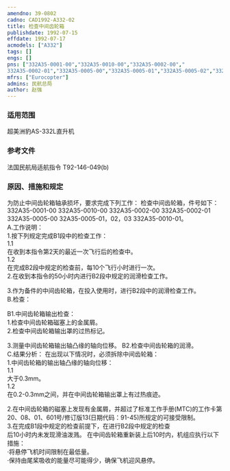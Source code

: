 ```yaml
---
amendno: 39-0802  
cadno: CAD1992-A332-02  
title: 检查中间齿轮箱  
publishdate: 1992-07-15  
effdate: 1992-07-17  
acmodels: ["A332"]  
tags: []  
engs: []  
pns: ["332A35-0001-00","332A35-0010-00","332A35-0002-00","
332A35-0002-01","332A35-0005-00","332A35-0005-01","332A35-0005-02","332A35-0005-03","332A35-0010-01"]  
mfrs: ["Eurocopter"]  
admins: 民航总局  
author: 赵强  
---
```

  
### 适用范围  
超美洲豹AS-332L直升机  
  
<!--more-->  
### 参考文件  
  法国民航局适航指令 T92-146-049(b)  
  
### 原因、措施和规定  

  为防止中间齿轮箱轴承损坏，要求完成下列工作：     检查中间齿轮箱，件号如下： 332A35-0001-00 332A35-0010-00  332A35-0002-00  332A35-0002-01 332A35-0005-00  32A35-0005-01，02，03  332A35-0010-01。  
  A.工作说明：  
1.按下列规定完成B1段中的检查工作：  
1.1  
 在收到本指令第2天的最近一次飞行后的检查中。  
1.2  
 在完成B2段中规定的检查前，每10个飞行小时进行一次。  
2.在收到本指令的50小时内进行B2段中规定的润滑检查工作。  
  
3.作为备件的中间齿轮箱，在投入使用时，进行B2段中的润滑检查工作。  
  B.检查：  
  
B1.中间齿轮箱输出检查：  
1.检查中间齿轮箱磁塞上的金属屑。  
2.检查中间齿轮箱输出罩的过热标记。  
  
3.测量中间齿轮箱输出轴凸缘的轴向位移。 B2.检查中间齿轮箱的润滑。  
  C.结果分析：       在出现以下情况时，必须拆除中间齿轮箱：  
1.中间齿轮箱的输出轴凸缘的轴向位移：  
1.1  
 大于0.3mm。  
1.2  
 在0.2-0.3mm之间，并在中间齿轮箱输出罩上有过热痕迹。  
  
  2.在中间齿轮箱的磁塞上发现有金属屑，并超过了标准工作手册(MTC)的工作卡第20、08、01、601号/修订版13(日期代码：91-45)所规定的可接受限制。  
3.在完成B1段中规定的检查前提下，在进行B2段中规定的检查  
后10小时内未发现滑油泼溅。       在中间齿轮箱重新装上后10时内，机组应执行以下措施：  
  ·将悬停飞机时间限制在最低量。  
  ·保持由尾桨吸收的能量尽可能得少，确保飞机迎风悬停。  
  
